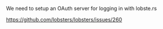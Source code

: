 We need to setup an OAuth server for logging in with lobste.rs

https://github.com/lobsters/lobsters/issues/260
